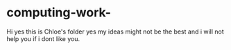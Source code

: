 # computing-work-
Hi yes this is Chloe's folder yes my ideas might not be the best and i will not help you if i dont like you.
